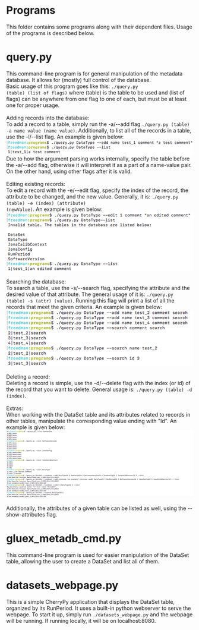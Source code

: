 # Programs
This folder contains some programs along with their dependent files. Usage of the programs is described below.

# query.py
This command-line program is for general manipulation of the metadata database. It allows for (mostly) full control of the database.
<br />Basic usage of this program goes like this: <code>./query.py (table) (list of flags)</code> where (table) is the table to be 
used and (list of flags) can be anywhere from one flag to one of each, but must be at least one for proper usage.
<br /><br />Adding records into the database:<br />To add a record to a table, simply run the -a/--add flag <code>./query.py (table) -a name value (name value)</code>.
Additionally, to list all of the records in a table, use the -l/--list flag. An example is given below:<br /><img src="../imgs/add.png" /><br />
Due to how the argument parsing works internally, specify the table before the -a/--add flag, otherwise it will interpret it as a part of a name-value pair.
On the other hand, using other flags after it is valid.
<br /><br />Editing existing records:<br />To edit a record with the -e/--edit flag, specify the index of the record, the attribute to be changed, and the new value.
Generally, it is: <code>./query.py (table) -e (index) (attribute) (newValue)</code>. An example is given below:<br /><img src="../imgs/edit.png" />
<br /><br />Searching the database:<br />To search a table, use the -s/--search flag, specifying the attribute and the desired value of that attribute.
The general usage of it is: <code>./query.py (table) -s (attr) (value)</code>. Running this flag will print a list of all the records that meet the given criteria.
An example is given below:<br /><img src="../imgs/search.png" />
<br /><br />Deleting a record:<br />Deleting a record is simple, use the -d/--delete flag with the index (or id) of the record that you want to delete. General usage is: 
<code>./query.py (table) -d (index)</code>.
<br /><br />Extras:<br />When working with the DataSet table and its attributes related to records in other tables, manipulate the corresponding value ending with "Id". 
An example is given below:<br /><img src="../imgs/datasets_actions.png" /><br /><br />
Additionally, the attributes of a given table can be listed as well, using the --show-attributes flag. 

# gluex_metadb_cmd.py
This command-line program is used for easier manipulation of the DataSet table, allowing the user to create a DataSet and list all of them.

# datasets_webpage.py
This is a simple CherryPy application that displays the DataSet table, organized by its RunPeriod. It uses a built-in python webserver to serve the webpage.
To start it up, simply run <code>./datasets_webpage.py</code> and the webpage will be running. If running locally, it will be on localhost:8080.
